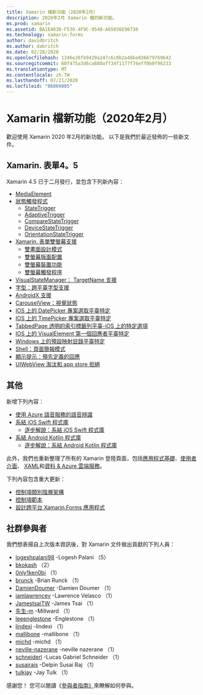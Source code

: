 ```yaml
---
title: Xamarin 檔新功能（2020年2月）
description: 2020年2月 Xamarin 檔的新功能。
ms.prod: xamarin
ms.assetid: BA1E4630-F538-4F9C-9548-A65036E96738
ms.technology: xamarin-forms
author: davidbritch
ms.author: dabritch
ms.date: 02/28/2020
ms.openlocfilehash: 1346e26fb9429a247c6c8b2a48be036679769642
ms.sourcegitcommit: 60f475a3d6ca880aff34f1177f76eff0b0f96233
ms.translationtype: MT
ms.contentlocale: zh-TW
ms.lasthandoff: 07/21/2020
ms.locfileid: "86869805"
---
```

# <a name="xamarin-docs-whats-new-february-2020"></a>Xamarin 檔新功能（2020年2月）

歡迎使用 Xamarin 2020 年2月的新功能。 以下是我們於最近發佈的一些新文件。

## <a name="xamarinforms-45"></a>Xamarin. 表單4。5

Xamarin 4.5 已于二月發行，並包含下列新內容：

- [MediaElement](~/xamarin-forms/user-interface/mediaelement.md)
- [狀態觸發程式](~/xamarin-forms/app-fundamentals/triggers.md#state-triggers)
  - [StateTrigger](~/xamarin-forms/app-fundamentals/triggers.md#state-trigger)
  - [AdaptiveTrigger](~/xamarin-forms/app-fundamentals/triggers.md#adaptive-trigger)
  - [CompareStateTrigger](~/xamarin-forms/app-fundamentals/triggers.md#compare-state-trigger)
  - [DeviceStateTrigger](~/xamarin-forms/app-fundamentals/triggers.md#device-state-trigger)
  - [OrientationStateTrigger](~/xamarin-forms/app-fundamentals/triggers.md#orientation-state-trigger)
- [Xamarin. 表單雙螢幕支援](~/xamarin-forms/app-fundamentals/dual-screen/index.md)
  - [雙畫面設計模式](~/xamarin-forms/app-fundamentals/dual-screen/design-patterns.md)
  - [雙螢幕版面配置](~/xamarin-forms/app-fundamentals/dual-screen/twopaneview.md)
  - [雙螢幕裝置功能](~/xamarin-forms/app-fundamentals/dual-screen/dual-screen-info.md)
  - [雙螢幕觸發程序](~/xamarin-forms/app-fundamentals/dual-screen/triggers.md)  
- [VisualStateManager： TargetName 支援](~/xamarin-forms/user-interface/visual-state-manager.md#set-state-on-multiple-elements)
- [字型：跨平臺字型支援](~/xamarin-forms/user-interface/text/fonts.md#use-a-custom-font)
- [AndroidX 支援](~/xamarin-forms/platform/android/androidx-migration.md)
- [CarouselView：視覺狀態](~/xamarin-forms/user-interface/carouselview/interaction.md#define-visual-states)
- [IOS 上的 DatePicker 專案選取平臺特定](~/xamarin-forms/platform/ios/datepicker-selection.md)
- [IOS 上的 TimePicker 專案選取平臺特定](~/xamarin-forms/platform/ios/timepicker-selection.md)
- [TabbedPage 透明的索引標籤列平臺-iOS 上的特定選項](~/xamarin-forms/platform/ios/tabbedpage-translucent-tabbar.md)
- [IOS 上的 VisualElement 第一個回應者平臺特定](~/xamarin-forms/platform/ios/visualelement-first-responder.md)
- [Windows 上的預設映射目錄平臺特定](~/xamarin-forms/platform/windows/default-image-directory.md)
- [Shell：頁面簡報模式](~/xamarin-forms/app-fundamentals/shell/configuration.md#set-page-presentation-mode)
- [顯示提示：預先定義的回應](~/xamarin-forms/user-interface/pop-ups.md#display-a-prompt)
- [UIWebView 淘汰和 app store 拒絕](~/xamarin-forms/user-interface/webview.md#uiwebview-deprecation-and-app-store-rejection-itms-90809)

## <a name="other"></a>其他

新增下列內容：

- [使用 Azure 語音服務的語音辨識](~/xamarin-forms/data-cloud/azure-cognitive-services/speech-recognition.md)
- [系結 iOS Swift 程式庫](~/ios/platform/binding-swift/index.md)
  - [逐步解說：系結 iOS Swift 程式庫](~/ios/platform/binding-swift/walkthrough.md)
- [系結 Android Kotlin 程式庫](~/android/platform/binding-kotlin-library/index.md)
  - [逐步解說：系結 Android Kotlin 程式庫](~/android/platform/binding-kotlin-library/walkthrough.md)

此外，我們也重新整理了所有的 Xamarin 登陸頁面，包括[應用程式基礎](~/xamarin-forms/app-fundamentals/index.yml)、[使用者介面](~/xamarin-forms/user-interface/index.yml)、 [XAML](~/xamarin-forms/xaml/index.yml)和[資料 & Azure 雲端服務](~/xamarin-forms/data-cloud/index.yml)。

下列內容包含重大更新：

- [控制項類別階層架構](~/xamarin-forms/internals/class-hierarchy.md)
- [控制項範本](~/xamarin-forms/app-fundamentals/templates/control-template.md)
- [設計跨平台 Xamarin.Forms 應用程式](~/get-started/quickstarts/styling.md)

## <a name="community-contributors"></a>社群參與者

我們想表揚自上次版本資訊後，對 Xamarin 文件做出貢獻的下列人員：

- [logeshpalani98](https://github.com/logeshpalani98) -Logesh Palani （5）
- [bkokash](https://github.com/bkokash) （2）
- [0nly1ken0bi](https://github.com/0nly1ken0bi) （1）
- [brunck](https://github.com/brunck) -Brian Runck （1）
- [DamienDoumer](https://github.com/DamienDoumer) -Damien Doumer （1）
- [iamlawrencev](https://github.com/iamlawrencev) -Lawrence Velasco （1）
- [JamestsaiTW](https://github.com/JamestsaiTW) -James Tsai （1）
- [先生-m](https://github.com/lee-m) -Millward （1）
- [leeenglestone](https://github.com/leeenglestone) -Englestone （1）
- [lindexi](https://github.com/lindexi) -lindexi （1）
- [mallibone](https://github.com/mallibone) -mallibone （1）
- [michd](https://github.com/michd) -michd （1）
- [neville-nazerane](https://github.com/neville-nazerane) -neville nazerane （1）
- [schneiderl](https://github.com/schneiderl) -Lucas Gabriel Schneider （1）
- [susairajs](https://github.com/susairajs) -Delpin Susai Raj （1）
- [tulkjay](https://github.com/tulkjay) -Jay Tulk （1）

感謝您！ 您可以閱讀《[參與者指南》](https://github.com/MicrosoftDocs/xamarin-docs/blob/live/CONTRIBUTING.md)來瞭解如何參與。
